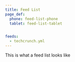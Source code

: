 ```yaml
---
title: Feed List
page_def:
  phone: feed-list-phone
  tablet: feed-list-tablet


feeds:
  - techcrunch.yml
---
```


This is what a feed list looks like

